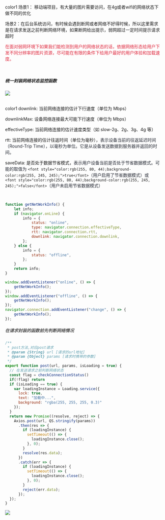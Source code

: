 

<br/>color1
场景1： 移动端项目，有大量的图片需要访问，在4g或者wifi的网络状态下做不同的优化

场景2：在后台系统访问，有时候会遇到断网或者网络不好得时候，所以这里需求是在请求发送之前判断网络环境，如果断网给出提示，弱网超过一定时间提示请求超时



<font style="color:#DF2A3F;">在面对弱网环境下如果我们能检测到用户的网络状态的话，依据网络形态给用户下发不同分辨率的图片资源，尽可能在有限的条件下给用户最好的用户体验和加载速度。</font>

<br/>



##### 统一封装网络状态监控函数
![](https://cdn.nlark.com/yuque/0/2024/png/207857/1724837375963-8bca2cbc-0fe4-46db-89e6-e901f613fbb5.png)

<br/>color1
downlink: 当前网络连接的估计下行速度（单位为 Mbps）

downlinkMax: 设备网络连接最大可能下行速度（单位为 Mbps）

effectiveType: 当前网络连接的估计速度类型（如 slow-2g、2g、3g、4g 等）

rtt: 当前网络连接的估计往返时间（单位为毫秒），<font style="color:rgb(37, 41, 51);">表示设备当前的往返延迟时间（Round-Trip Time），以毫秒为单位。它是从设备发送数据到服务器并返回的时间。</font>

saveData: 是否处于数据节省模式，<font style="color:rgb(37, 41, 51);">表示用户设备当前是否处于节省数据模式。可能的取值为 </font>`<font style="color:rgb(255, 80, 44);background-color:rgb(255, 245, 245);">true</font>`<font style="color:rgb(37, 41, 51);">（用户启用了节省数据模式）或 </font>`<font style="color:rgb(255, 80, 44);background-color:rgb(255, 245, 245);">false</font>`<font style="color:rgb(37, 41, 51);">（用户未启用节省数据模式）</font>

<br/>

 

```javascript
function getNetWorkInfo() {
    let info;
    if (navigator.onLine) {
        info = {
            status: "online",
            type: navigator.connection.effectiveType,
            rtt: navigator.connection.rtt,
            downlink: navigator.connection.downlink,
        };
    } else {
        info = {
            status: "offline",
        };
    }
    return info;
}

window.addEventListener("online", () => {
    getNetWorkInfo();
});
window.addEventListener("offline", () => {
    getNetWorkInfo();
});
navigator.connection.addEventListener("change", () => {
    getNetWorkInfo();
});

```



##### <font style="color:rgb(79, 79, 79);">在请求封装的函数前先判断网络情况</font>
```javascript
/**
 * post方法,对应post请求
 * @param {String} url [请求的url地址]
 * @param {Object} params [请求时携带的参数]
 */
export function post(url, params, isLoading = true) {
  // 在发送请求之前判断网络状态
  const flag = checkConnectionStatus()
  if(!flag) return
  if (isLoading == true) {
    var loadingInstance = Loading.service({
      lock: true,
      text: "加载中...",
      background: "rgba(255, 255, 255, 0.3)"
    });
  }
  return new Promise((resolve, reject) => {
    Axios.post(url, QS.stringify(params))
      .then(res => {
        if (loadingInstance) {
          setTimeout(() => {
            loadingInstance.close();
          }, 0);
        }
        resolve(res.data);
      })
      .catch(err => {
        if (loadingInstance) {
          setTimeout(() => {
            loadingInstance.close();
          }, 0);
        }        
        reject(err.data);
      });
  });
}

```





![](https://cdn.nlark.com/yuque/0/2024/png/207857/1724837645410-0d7e5562-9adf-464c-93c5-d88a547c8258.png)





